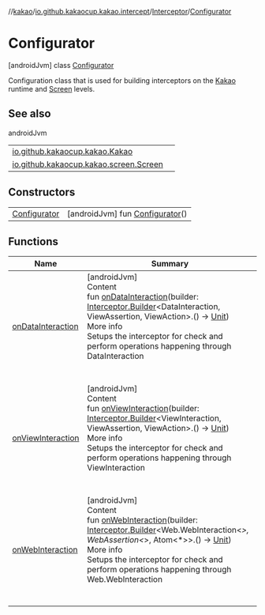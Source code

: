 //[kakao](../../../../index.md)/[io.github.kakaocup.kakao.intercept](../../index.md)/[Interceptor](../index.md)/[Configurator](index.md)



# Configurator  
 [androidJvm] class [Configurator](index.md)

Configuration class that is used for building interceptors on the [Kakao](../../../io.github.kakaocup.kakao/-kakao/index.md) runtime and [Screen](../../../io.github.kakaocup.kakao.screen/-screen/index.md) levels.

   


## See also  
  
androidJvm  
  
| | |
|---|---|
| <a name="io.github.kakaocup.kakao.intercept/Interceptor.Configurator///PointingToDeclaration/"></a>[io.github.kakaocup.kakao.Kakao](../../../io.github.kakaocup.kakao/-kakao/index.md)| <a name="io.github.kakaocup.kakao.intercept/Interceptor.Configurator///PointingToDeclaration/"></a>|
| <a name="io.github.kakaocup.kakao.intercept/Interceptor.Configurator///PointingToDeclaration/"></a>[io.github.kakaocup.kakao.screen.Screen](../../../io.github.kakaocup.kakao.screen/-screen/index.md)| <a name="io.github.kakaocup.kakao.intercept/Interceptor.Configurator///PointingToDeclaration/"></a>|
  


## Constructors  
  
| | |
|---|---|
| <a name="io.github.kakaocup.kakao.intercept/Interceptor.Configurator/Configurator/#/PointingToDeclaration/"></a>[Configurator](-configurator.md)| <a name="io.github.kakaocup.kakao.intercept/Interceptor.Configurator/Configurator/#/PointingToDeclaration/"></a> [androidJvm] fun [Configurator](-configurator.md)()   <br>|


## Functions  
  
|  Name |  Summary | 
|---|---|
| <a name="io.github.kakaocup.kakao.intercept/Interceptor.Configurator/onDataInteraction/#kotlin.Function1[io.github.kakaocup.kakao.intercept.Interceptor.Builder[androidx.test.espresso.DataInteraction,androidx.test.espresso.ViewAssertion,androidx.test.espresso.ViewAction],kotlin.Unit]/PointingToDeclaration/"></a>[onDataInteraction](on-data-interaction.md)| <a name="io.github.kakaocup.kakao.intercept/Interceptor.Configurator/onDataInteraction/#kotlin.Function1[io.github.kakaocup.kakao.intercept.Interceptor.Builder[androidx.test.espresso.DataInteraction,androidx.test.espresso.ViewAssertion,androidx.test.espresso.ViewAction],kotlin.Unit]/PointingToDeclaration/"></a>[androidJvm]  <br>Content  <br>fun [onDataInteraction](on-data-interaction.md)(builder: [Interceptor.Builder](../-builder/index.md)<DataInteraction, ViewAssertion, ViewAction>.() -> [Unit](https://kotlinlang.org/api/latest/jvm/stdlib/kotlin/-unit/index.html))  <br>More info  <br>Setups the interceptor for check and perform operations happening through DataInteraction  <br><br><br>|
| <a name="io.github.kakaocup.kakao.intercept/Interceptor.Configurator/onViewInteraction/#kotlin.Function1[io.github.kakaocup.kakao.intercept.Interceptor.Builder[androidx.test.espresso.ViewInteraction,androidx.test.espresso.ViewAssertion,androidx.test.espresso.ViewAction],kotlin.Unit]/PointingToDeclaration/"></a>[onViewInteraction](on-view-interaction.md)| <a name="io.github.kakaocup.kakao.intercept/Interceptor.Configurator/onViewInteraction/#kotlin.Function1[io.github.kakaocup.kakao.intercept.Interceptor.Builder[androidx.test.espresso.ViewInteraction,androidx.test.espresso.ViewAssertion,androidx.test.espresso.ViewAction],kotlin.Unit]/PointingToDeclaration/"></a>[androidJvm]  <br>Content  <br>fun [onViewInteraction](on-view-interaction.md)(builder: [Interceptor.Builder](../-builder/index.md)<ViewInteraction, ViewAssertion, ViewAction>.() -> [Unit](https://kotlinlang.org/api/latest/jvm/stdlib/kotlin/-unit/index.html))  <br>More info  <br>Setups the interceptor for check and perform operations happening through ViewInteraction  <br><br><br>|
| <a name="io.github.kakaocup.kakao.intercept/Interceptor.Configurator/onWebInteraction/#kotlin.Function1[io.github.kakaocup.kakao.intercept.Interceptor.Builder[androidx.test.espresso.web.sugar.Web.WebInteraction[*],androidx.test.espresso.web.assertion.WebAssertion[*],androidx.test.espresso.web.model.Atom[*]],kotlin.Unit]/PointingToDeclaration/"></a>[onWebInteraction](on-web-interaction.md)| <a name="io.github.kakaocup.kakao.intercept/Interceptor.Configurator/onWebInteraction/#kotlin.Function1[io.github.kakaocup.kakao.intercept.Interceptor.Builder[androidx.test.espresso.web.sugar.Web.WebInteraction[*],androidx.test.espresso.web.assertion.WebAssertion[*],androidx.test.espresso.web.model.Atom[*]],kotlin.Unit]/PointingToDeclaration/"></a>[androidJvm]  <br>Content  <br>fun [onWebInteraction](on-web-interaction.md)(builder: [Interceptor.Builder](../-builder/index.md)<Web.WebInteraction<*>, WebAssertion<*>, Atom<*>>.() -> [Unit](https://kotlinlang.org/api/latest/jvm/stdlib/kotlin/-unit/index.html))  <br>More info  <br>Setups the interceptor for check and perform operations happening through Web.WebInteraction  <br><br><br>|

